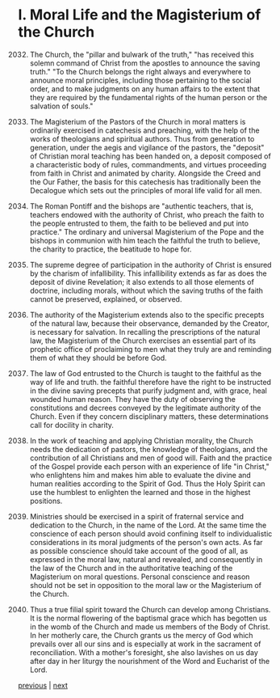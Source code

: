 # I. Moral Life and the Magisterium of the Church

2032. The Church, the "pillar and bulwark of the truth," "has received this solemn command of Christ from the apostles to announce the saving truth." "To the Church belongs the right always and everywhere to announce moral principles, including those pertaining to the social order, and to make judgments on any human affairs to the extent that they are required by the fundamental rights of the human person or the salvation of souls."

2033. The Magisterium of the Pastors of the Church in moral matters is ordinarily exercised in catechesis and preaching, with the help of the works of theologians and spiritual authors. Thus from generation to generation, under the aegis and vigilance of the pastors, the "deposit" of Christian moral teaching has been handed on, a deposit composed of a characteristic body of rules, commandments, and virtues proceeding from faith in Christ and animated by charity. Alongside the Creed and the Our Father, the basis for this catechesis has traditionally been the Decalogue which sets out the principles of moral life valid for all men.

2034. The Roman Pontiff and the bishops are "authentic teachers, that is, teachers endowed with the authority of Christ, who preach the faith to the people entrusted to them, the faith to be believed and put into practice." The ordinary and universal Magisterium of the Pope and the bishops in communion with him teach the faithful the truth to believe, the charity to practice, the beatitude to hope for.

2035. The supreme degree of participation in the authority of Christ is ensured by the charism of infallibility. This infallibility extends as far as does the deposit of divine Revelation; it also extends to all those elements of doctrine, including morals, without which the saving truths of the faith cannot be preserved, explained, or observed.

2036. The authority of the Magisterium extends also to the specific precepts of the natural law, because their observance, demanded by the Creator, is necessary for salvation. In recalling the prescriptions of the natural law, the Magisterium of the Church exercises an essential part of its prophetic office of proclaiming to men what they truly are and reminding them of what they should be before God.

2037. The law of God entrusted to the Church is taught to the faithful as the way of life and truth. the faithful therefore have the right to be instructed in the divine saving precepts that purify judgment and, with grace, heal wounded human reason. They have the duty of observing the constitutions and decrees conveyed by the legitimate authority of the Church. Even if they concern disciplinary matters, these determinations call for docility in charity.

2038. In the work of teaching and applying Christian morality, the Church needs the dedication of pastors, the knowledge of theologians, and the contribution of all Christians and men of good will. Faith and the practice of the Gospel provide each person with an experience of life "in Christ," who enlightens him and makes him able to evaluate the divine and human realities according to the Spirit of God. Thus the Holy Spirit can use the humblest to enlighten the learned and those in the highest positions.

2039. Ministries should be exercised in a spirit of fraternal service and dedication to the Church, in the name of the Lord. At the same time the conscience of each person should avoid confining itself to individualistic considerations in its moral judgments of the person's own acts. As far as possible conscience should take account of the good of all, as expressed in the moral law, natural and revealed, and consequently in the law of the Church and in the authoritative teaching of the Magisterium on moral questions. Personal conscience and reason should not be set in opposition to the moral law or the Magisterium of the Church.

2040. Thus a true filial spirit toward the Church can develop among Christians. It is the normal flowering of the baptismal grace which has begotten us in the womb of the Church and made us members of the Body of Christ. In her motherly care, the Church grants us the mercy of God which prevails over all our sins and is especially at work in the sacrament of reconciliation. With a mother's foresight, she also lavishes on us day after day in her liturgy the nourishment of the Word and Eucharist of the Lord.

[previous](https://github.com/Tenari/non-fiction/blob/master/catechism/__P73.md) | [next](https://github.com/Tenari/non-fiction/blob/master/catechism/__P75.md)